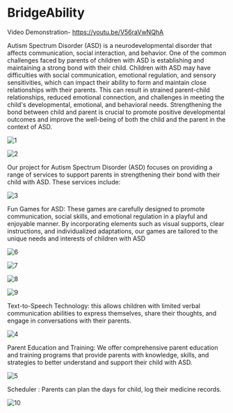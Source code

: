 # BridgeAbility

Video Demonstration- https://youtu.be/V56raVwNQhA

Autism Spectrum Disorder (ASD) is a neurodevelopmental disorder that affects communication, social interaction, and behavior. One of the common challenges faced by parents of children with ASD is establishing and maintaining a strong bond with their child. Children with ASD may have difficulties with social communication, emotional regulation, and sensory sensitivities, which can impact their ability to form and maintain close relationships with their parents. This can result in strained parent-child relationships, reduced emotional connection, and challenges in meeting the child's developmental, emotional, and behavioral needs. Strengthening the bond between child and parent is crucial to promote positive developmental outcomes and improve the well-being of both the child and the parent in the context of ASD.

![1](https://user-images.githubusercontent.com/85023497/235231956-2d7c9ded-9637-475d-8884-56cede9c1494.jpg)

![2](https://user-images.githubusercontent.com/85023497/235231971-436e0ad4-138f-4b81-83d3-6592b5853927.jpg)

Our project for Autism Spectrum Disorder (ASD) focuses on providing a range of services to support parents in strengthening their bond with their child with ASD. These services include:

![3](https://user-images.githubusercontent.com/85023497/235231999-db40611b-45ab-4c6e-aa26-bf89e475315e.jpg)

Fun Games for ASD: These games are carefully designed to promote communication, social skills, and emotional regulation in a playful and enjoyable manner. By incorporating elements such as visual supports, clear instructions, and individualized adaptations, our games are tailored to the unique needs and interests of children with ASD

![6](https://user-images.githubusercontent.com/85023497/235232070-9f215218-afed-429d-804f-cb9eef18963c.jpg)

![7](https://user-images.githubusercontent.com/85023497/235232146-acf1de2a-a06f-4901-b22a-27afafdd627d.jpg)

![8](https://user-images.githubusercontent.com/85023497/235232166-9ca4ee0c-c562-49b7-b76a-3575272f1faa.jpg)

![9](https://user-images.githubusercontent.com/85023497/235232204-65830855-9daa-4f19-a64d-36fe1b923e60.jpg)

Text-to-Speech Technology: this allows children with limited verbal communication abilities to express themselves, share their thoughts, and engage in conversations with their parents.

![4](https://user-images.githubusercontent.com/85023497/235232027-219f854f-4f9f-4457-9caa-9a029bd40fb3.jpg)

Parent Education and Training: We offer comprehensive parent education and training programs that provide parents with knowledge, skills, and strategies to better understand and support their child with ASD.

![5](https://user-images.githubusercontent.com/85023497/235232042-57168770-5648-4c06-bc11-f3192e931878.jpg)

Scheduler : Parents can plan the days for child, log their medicine records.

![10](https://user-images.githubusercontent.com/85023497/235232230-6f5211fb-7dff-4494-a1a5-1cd9060f3a59.jpg)
